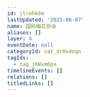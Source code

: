```yaml
---
id: jlrehk6m
lastUpdated: '2025-06-07'
name: 国际梅花协会
aliases: []
layer: 4
eventDate: null
categoryId: cat_drHx4oqn
tagIds:
  - tag_jKWvm6pa
timelineEvents: []
relations: []
titledLinks: []
---
```


